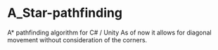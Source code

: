 # A_Star-pathfinding
A* pathfinding algorithm for C# / Unity
As of now it allows for diagonal movement without consideration of the corners.
